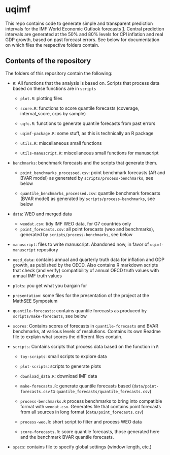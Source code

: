 
<!-- README.md is generated from README.Rmd. Please edit that file -->

# uqimf

<!-- badges: start -->
<!-- badges: end -->

This repo contains code to generate simple and transparent prediction
intervals for the IMF World Economic Outlook forecasts
[1](International%20Monetary%20Fund.%202023.%20\textit%7BWorld%20Economic%20Outlook:%20A%20Rocky%20Recovery.%7D%20Washington,%20DC.%20April.).
Central prediction intervals are generated at the 50% and 80% levels for
CPI inflation and real GDP growth, based on past forecast errors. See
below for documentation on which files the respective folders contain.

## Contents of the repository

The folders of this repository contain the following:

- `R`: All functions that the analysis is based on. Scripts that process
  data based on these functions are in `scripts`

  - `plot.R`: plotting files

  - `score.R`: functions to score quantile forecasts (coverage,
    interval_score, crps by sample)

  - `uqfc.R`: functions to generate quantile forecasts from past errors

  - `uqimf-package.R`: some stuff, as this is technically an R package

  - `utils.R`: miscellaneous small functions

  - `utils-manuscript.R`: miscellaneous small functions for manuscript

- `benchmarks`: benchmark forecasts and the scripts that generate them.

  - `point_benchmarks_processed.csv`: point benchmark forecasts (AR and
    BVAR model) as generated by `scripts/process-benchmarks`, see below

  - `quantile_benchmarks_processed.csv`: quantile benchmark forecasts
    (BVAR model) as generated by `scripts/process-benchmarks`, see below

- `data`: WEO and merged data

  - `weodat.csv`: tidy IMF WEO data, for G7 countries only
  - `point_forecasts.csv`: all point forecasts (weo and benchmarks),
    generated by `scripts/process-benchmarks`, see below

- `manuscript`: files to write manuscript. Abandoned now, in favor of
  `uqimf-manuscript` repository

- `oecd_data`: contains annual and quarterly truth data for inflation
  and GDP growth, as published by the OECD. Also contains R markdown
  scripts that check (and verify) compatibility of annual OECD truth
  values with annual IMF truth values

- `plots`: you get what you bargain for

- `presentation`: some files for the presentation of the project at the
  MathSEE Symposium

- `quantile-forecasts`: contains quantile forecasts as produced by
  `scripts/make-forecasts`, see below

- `scores`: Contains scores of forecasts in `quantile-forecasts` and
  BVAR benchmarks, at various levels of resolutions. Contains its own
  Readme file to explain what scores the different files contain.

- `scripts`: Contains scripts that process data based on the function in
  `R`

  - `toy-scripts`: small scripts to explore data

  - `plot-scripts`: scripts to generate plots

  - `download_data.R`: download IMF data

  - `make-forecasts.R`: generate quantile forecasts based
    (`data/point-forecasts.csv` to
    `quantile_forecasts/quantile_forecasts.csv`)

  - `process-benchmarks.R` process benchmarks to bring into compatible
    format with `weodat.csv`. Generates file that contains point
    forecasts from all sources in long format
    (`data/point_forecasts.csv`)

  - `process-weo.R`: short script to filter and process WEO data

  - `score-forecasts.R`: score quantile forecasts, those generated here
    and the benchmark BVAR quantile forecasts.

- `specs`: contains file to specify global settings (window length,
  etc.)
